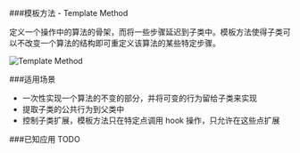 ###模板方法 - Template Method

定义一个操作中的算法的骨架，而将一些步骤延迟到子类中。模板方法使得子类可以不改变一个算法的结构即可重定义该算法的某些特定步骤。

![Template Method](https://github.com/cyhe/design-patterns/blob/master/template-method/template_method.jpg)

###适用场景
- 一次性实现一个算法的不变的部分，并将可变的行为留给子类来实现
- 提取子类的公共行为到父类中
- 控制子类扩展，模板方法只在特定点调用 hook 操作，只允许在这些点扩展


###已知应用 
TODO


